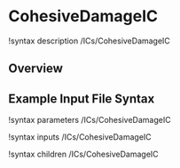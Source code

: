 # CohesiveDamageIC

!syntax description /ICs/CohesiveDamageIC

## Overview

## Example Input File Syntax

!syntax parameters /ICs/CohesiveDamageIC

!syntax inputs /ICs/CohesiveDamageIC

!syntax children /ICs/CohesiveDamageIC
